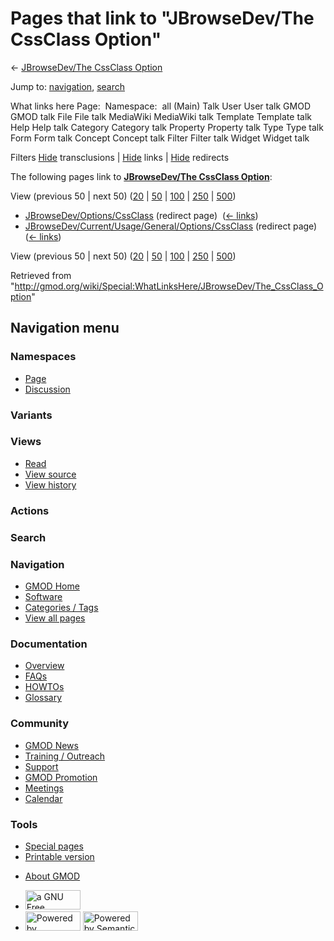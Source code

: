 <div id="mw-page-base" class="noprint">

</div>

<div id="mw-head-base" class="noprint">

</div>

<div id="content" class="mw-body" role="main">

<span id="top"></span>

<div id="mw-js-message" style="display:none;">

</div>



# <span dir="auto">Pages that link to "JBrowseDev/The CssClass Option"</span>

<div id="bodyContent">

<div id="contentSub">

← [JBrowseDev/The CssClass
Option](/wiki/JBrowseDev/The_CssClass_Option "JBrowseDev/The CssClass Option")

</div>

<div id="jump-to-nav" class="mw-jump">

Jump to: [navigation](#mw-navigation), [search](#p-search)

</div>

<div id="mw-content-text">

What links here Page:  Namespace:  all (Main) Talk User User talk GMOD
GMOD talk File File talk MediaWiki MediaWiki talk Template Template talk
Help Help talk Category Category talk Property Property talk Type Type
talk Form Form talk Concept Concept talk Filter Filter talk Widget
Widget talk

Filters
[Hide](/mediawiki/index.php?title=Special:WhatLinksHere/JBrowseDev/The_CssClass_Option&hidetrans=1 "Special:WhatLinksHere/JBrowseDev/The CssClass Option")
transclusions \|
[Hide](/mediawiki/index.php?title=Special:WhatLinksHere/JBrowseDev/The_CssClass_Option&hidelinks=1 "Special:WhatLinksHere/JBrowseDev/The CssClass Option")
links \|
[Hide](/mediawiki/index.php?title=Special:WhatLinksHere/JBrowseDev/The_CssClass_Option&hideredirs=1 "Special:WhatLinksHere/JBrowseDev/The CssClass Option")
redirects

The following pages link to **[JBrowseDev/The CssClass
Option](/wiki/JBrowseDev/The_CssClass_Option "JBrowseDev/The CssClass Option")**:

View (previous 50 \| next 50)
([20](/mediawiki/index.php?title=Special:WhatLinksHere/JBrowseDev/The_CssClass_Option&limit=20 "Special:WhatLinksHere/JBrowseDev/The CssClass Option")
\|
[50](/mediawiki/index.php?title=Special:WhatLinksHere/JBrowseDev/The_CssClass_Option&limit=50 "Special:WhatLinksHere/JBrowseDev/The CssClass Option")
\|
[100](/mediawiki/index.php?title=Special:WhatLinksHere/JBrowseDev/The_CssClass_Option&limit=100 "Special:WhatLinksHere/JBrowseDev/The CssClass Option")
\|
[250](/mediawiki/index.php?title=Special:WhatLinksHere/JBrowseDev/The_CssClass_Option&limit=250 "Special:WhatLinksHere/JBrowseDev/The CssClass Option")
\|
[500](/mediawiki/index.php?title=Special:WhatLinksHere/JBrowseDev/The_CssClass_Option&limit=500 "Special:WhatLinksHere/JBrowseDev/The CssClass Option"))

- [JBrowseDev/Options/CssClass](/mediawiki/index.php?title=JBrowseDev/Options/CssClass&redirect=no "JBrowseDev/Options/CssClass")
  (redirect page) ‎ <span class="mw-whatlinkshere-tools">([←
  links](/mediawiki/index.php?title=Special:WhatLinksHere&target=JBrowseDev%2FOptions%2FCssClass "Special:WhatLinksHere"))</span>
- [JBrowseDev/Current/Usage/General/Options/CssClass](/mediawiki/index.php?title=JBrowseDev/Current/Usage/General/Options/CssClass&redirect=no "JBrowseDev/Current/Usage/General/Options/CssClass")
  (redirect page) ‎ <span class="mw-whatlinkshere-tools">([←
  links](/mediawiki/index.php?title=Special:WhatLinksHere&target=JBrowseDev%2FCurrent%2FUsage%2FGeneral%2FOptions%2FCssClass "Special:WhatLinksHere"))</span>

View (previous 50 \| next 50)
([20](/mediawiki/index.php?title=Special:WhatLinksHere/JBrowseDev/The_CssClass_Option&limit=20 "Special:WhatLinksHere/JBrowseDev/The CssClass Option")
\|
[50](/mediawiki/index.php?title=Special:WhatLinksHere/JBrowseDev/The_CssClass_Option&limit=50 "Special:WhatLinksHere/JBrowseDev/The CssClass Option")
\|
[100](/mediawiki/index.php?title=Special:WhatLinksHere/JBrowseDev/The_CssClass_Option&limit=100 "Special:WhatLinksHere/JBrowseDev/The CssClass Option")
\|
[250](/mediawiki/index.php?title=Special:WhatLinksHere/JBrowseDev/The_CssClass_Option&limit=250 "Special:WhatLinksHere/JBrowseDev/The CssClass Option")
\|
[500](/mediawiki/index.php?title=Special:WhatLinksHere/JBrowseDev/The_CssClass_Option&limit=500 "Special:WhatLinksHere/JBrowseDev/The CssClass Option"))

</div>

<div class="printfooter">

Retrieved from
"<http://gmod.org/wiki/Special:WhatLinksHere/JBrowseDev/The_CssClass_Option>"

</div>

<div id="catlinks" class="catlinks catlinks-allhidden">

</div>

<div class="visualClear">

</div>

</div>

</div>

<div id="mw-navigation">

## Navigation menu

<div id="mw-head">



<div id="left-navigation">

<div id="p-namespaces" class="vectorTabs" role="navigation"
aria-labelledby="p-namespaces-label">

### Namespaces

- <span id="ca-nstab-main"><a href="/wiki/JBrowseDev/The_CssClass_Option" accesskey="c"
  title="View the content page [c]">Page</a></span>
- <span id="ca-talk"><a
  href="/mediawiki/index.php?title=Talk:JBrowseDev/The_CssClass_Option&amp;action=edit&amp;redlink=1"
  accesskey="t"
  title="Discussion about the content page [t]">Discussion</a></span>

</div>

<div id="p-variants" class="vectorMenu emptyPortlet" role="navigation"
aria-labelledby="p-variants-label">

### 

### Variants[](#)

<div class="menu">

</div>

</div>

</div>

<div id="right-navigation">

<div id="p-views" class="vectorTabs" role="navigation"
aria-labelledby="p-views-label">

### Views

- <span id="ca-view">[Read](/wiki/JBrowseDev/The_CssClass_Option)</span>
- <span id="ca-viewsource"><a
  href="/mediawiki/index.php?title=JBrowseDev/The_CssClass_Option&amp;action=edit"
  accesskey="e" title="This page is protected.
  You can view its source [e]">View source</a></span>
- <span id="ca-history"><a
  href="/mediawiki/index.php?title=JBrowseDev/The_CssClass_Option&amp;action=history"
  accesskey="h" title="Past revisions of this page [h]">View history</a></span>

</div>

<div id="p-cactions" class="vectorMenu emptyPortlet" role="navigation"
aria-labelledby="p-cactions-label">

### Actions[](#)

<div class="menu">

</div>

</div>

<div id="p-search" role="search">

### Search

<div id="simpleSearch">

</div>

</div>

</div>

</div>

<div id="mw-panel">

<div id="p-logo" role="banner">

<a href="/wiki/Main_Page"
style="background-image: url(http://gmod.org/images/GMOD-cogs.png);"
title="Visit the main page"></a>

</div>

<div id="p-Navigation" class="portal" role="navigation"
aria-labelledby="p-Navigation-label">

### Navigation

<div class="body">

- <span id="n-GMOD-Home">[GMOD Home](/wiki/Main_Page)</span>
- <span id="n-Software">[Software](/wiki/GMOD_Components)</span>
- <span id="n-Categories-.2F-Tags">[Categories /
  Tags](/wiki/Categories)</span>
- <span id="n-View-all-pages">[View all
  pages](/wiki/Special:AllPages)</span>

</div>

</div>

<div id="p-Documentation" class="portal" role="navigation"
aria-labelledby="p-Documentation-label">

### Documentation

<div class="body">

- <span id="n-Overview">[Overview](/wiki/Overview)</span>
- <span id="n-FAQs">[FAQs](/wiki/Category:FAQ)</span>
- <span id="n-HOWTOs">[HOWTOs](/wiki/Category:HOWTO)</span>
- <span id="n-Glossary">[Glossary](/wiki/Glossary)</span>

</div>

</div>

<div id="p-Community" class="portal" role="navigation"
aria-labelledby="p-Community-label">

### Community

<div class="body">

- <span id="n-GMOD-News">[GMOD News](/wiki/GMOD_News)</span>
- <span id="n-Training-.2F-Outreach">[Training /
  Outreach](/wiki/Training_and_Outreach)</span>
- <span id="n-Support">[Support](/wiki/Support)</span>
- <span id="n-GMOD-Promotion">[GMOD
  Promotion](/wiki/GMOD_Promotion)</span>
- <span id="n-Meetings">[Meetings](/wiki/Meetings)</span>
- <span id="n-Calendar">[Calendar](/wiki/Calendar)</span>

</div>

</div>

<div id="p-tb" class="portal" role="navigation"
aria-labelledby="p-tb-label">

### Tools

<div class="body">

- <span id="t-specialpages"><a href="/wiki/Special:SpecialPages" accesskey="q"
  title="A list of all special pages [q]">Special pages</a></span>
- <span id="t-print"><a
  href="/mediawiki/index.php?title=Special:WhatLinksHere/JBrowseDev/The_CssClass_Option&amp;printable=yes"
  rel="alternate" accesskey="p"
  title="Printable version of this page [p]">Printable version</a></span>

</div>

</div>

</div>

</div>

<div id="footer" role="contentinfo">

- <span id="footer-places-about">[About
  GMOD](/wiki/GMOD:About "GMOD:About")</span>

<!-- -->

- <span id="footer-copyrightico">[<img src="http://www.gnu.org/graphics/gfdl-logo-small.png" width="88"
  height="31" alt="a GNU Free Documentation License" />](http://www.gnu.org/licenses/fdl-1.3.html)</span>
- <span id="footer-poweredbyico">[<img src="/mediawiki/skins/common/images/poweredby_mediawiki_88x31.png"
  width="88" height="31" alt="Powered by MediaWiki" />](//www.mediawiki.org/)
  [<img
  src="/mediawiki/extensions/SemanticMediaWiki/includes/../resources/images/smw_button.png"
  width="88" height="31" alt="Powered by Semantic MediaWiki" />](https://www.semantic-mediawiki.org/wiki/Semantic_MediaWiki)</span>

<div style="clear:both">

</div>

</div>
